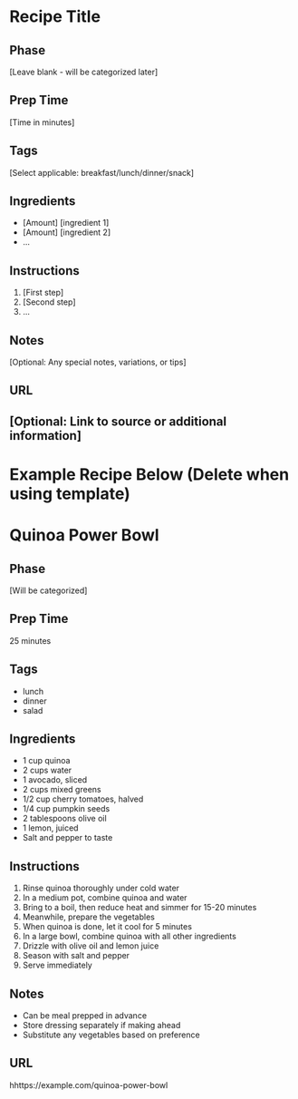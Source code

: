 # Recipe Title

## Phase
[Leave blank - will be categorized later]

## Prep Time
[Time in minutes]

## Tags
[Select applicable: breakfast/lunch/dinner/snack]

## Ingredients
- [Amount] [ingredient 1]
- [Amount] [ingredient 2]
- ...

## Instructions
1. [First step]
2. [Second step]
3. ...

## Notes
[Optional: Any special notes, variations, or tips]

## URL
[Optional: Link to source or additional information]
---
# Example Recipe Below (Delete when using template)

# Quinoa Power Bowl

## Phase
[Will be categorized]

## Prep Time
25 minutes

## Tags
- lunch
- dinner
- salad

## Ingredients
- 1 cup quinoa
- 2 cups water
- 1 avocado, sliced
- 2 cups mixed greens
- 1/2 cup cherry tomatoes, halved
- 1/4 cup pumpkin seeds
- 2 tablespoons olive oil
- 1 lemon, juiced
- Salt and pepper to taste

## Instructions
1. Rinse quinoa thoroughly under cold water
2. In a medium pot, combine quinoa and water
3. Bring to a boil, then reduce heat and simmer for 15-20 minutes
4. Meanwhile, prepare the vegetables
5. When quinoa is done, let it cool for 5 minutes
6. In a large bowl, combine quinoa with all other ingredients
7. Drizzle with olive oil and lemon juice
8. Season with salt and pepper
9. Serve immediately

## Notes
- Can be meal prepped in advance
- Store dressing separately if making ahead
- Substitute any vegetables based on preference

## URL
hhttps://example.com/quinoa-power-bowl
